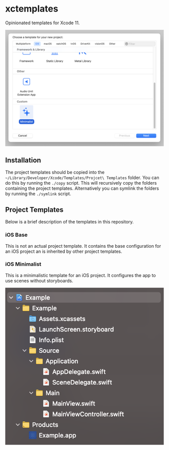 # xctemplates

Opinionated templates for Xcode 11.

![](https://raw.githubusercontent.com/simonbs/xctemplates/master/imgs/header.png)

## Installation

The project templates should be copied into the  `~/Library/Developer/Xcode/Templates/Projcet\ Templates` folder. You can do this by running the `./copy` script. This will recursively copy the folders containing the project templates. Alternatively you can symlink the folders by running the `./symlink` script. 

## Project Templates

Below is a brief description of the templates in this repository.

### iOS Base

This is not an actual project template. It contains the base configuration for an iOS project an is inherited by other project templates.

### iOS Minimalist

This is a minimalistic template for an iOS project. It configures the app to use scenes without storyboards.

![](https://raw.githubusercontent.com/simonbs/xctemplates/master/imgs/ios_minimalist.png)
